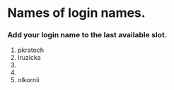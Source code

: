 # Names of login names.

### Add your login name to the last available slot.

1. pkratoch
2. lruzicka
3.
4.
5. olkornii
